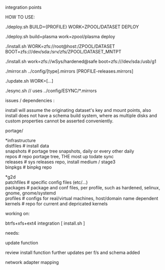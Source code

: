 integration points

HOW TO USE:

  ./deploy.sh BUILD={PROFILE} WORK=ZPOOL/DATASET DEPLOY

  ./deploy.sh build=plasma work=zpool/plasma deploy

  ./install.sh WORK=zfs://root@host:/ZPOOL/DATASET BOOT=zfs:///dev/sda:/srv/zfs/ZPOOL/DATASET_MNTPT
  
  ./install.sh work=zfs://wSys/hardened@safe boot=zfs:///dev/sda:/usb/g1
  
  ./mirror.sh ../config/[type].mirrors [PROFILE-releases.mirrors]

  ./update.sh WORK=[...]

  ./esync.sh // uses ../config/ESYNC/*.mirrors




issues / dependencies :

  install will assume the originating dataset's key and mount points, also install does not have a schema build system, where as multiple disks and custom properties cannot be asserted conveniently. 


portage/

  *infrastructure\
  distfiles       # install data\
  snapshots       # portage tree snapshots, daily or every other daily\
  repos           # repo portage tree, THE most up todate sync\
  releases        # sys releases repo, install medium / stage3\
  binpkgs         # binpkg repo
  
  *g2d\
  patchfiles      # specific config files (etc/...)\
  packages        # package and conf files, per profile, such as hardened, selinux, gnome, gnome/systemd\
  profiles        # configs for real/virtual machines, host/domain name dependent\
  kernels         # repo for current and depricated kernels


working on:

  btrfs+xfs+ext4 integration [ install.sh ]



needs:

  update function
  
  review install function
  further updates per f/s and schema added

  network adapter mapping